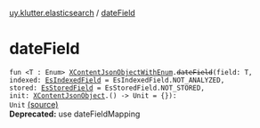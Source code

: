 [uy.klutter.elasticsearch](index.md) / [dateField](.)


# dateField
<code>fun <T : Enum<T>> [XContentJsonObjectWithEnum](-x-content-json-object-with-enum/index.md)<T>.~~dateField~~(field: T, indexed: [EsIndexedField](-es-indexed-field/index.md) = EsIndexedField.NOT_ANALYZED, stored: [EsStoredField](-es-stored-field/index.md) = EsStoredField.NOT_STORED, init: [XContentJsonObject](-x-content-json-object/index.md).() -> Unit = {}): Unit</code> [(source)](https://github.com/kohesive/klutter/blob/master/elasticsearch-jdk7/src/main/kotlin/uy/klutter/elasticsearch/Mappings.kt#L77)<br/>**Deprecated:** use dateFieldMapping



